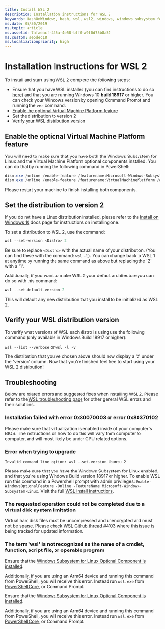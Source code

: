 ```yaml
---
title: Install WSL 2
description: Installation instructions for WSL 2
keywords: BashOnWindows, bash, wsl, wsl2, windows, windows subsystem for linux, windowssubsystem, ubuntu, debian, suse, windows 10, install
ms.date: 05/30/2019
ms.topic: article
ms.assetid: 7afaeacf-435a-4e58-bff0-a9f0d75b8a51
ms.custom: seodec18
ms.localizationpriority: high
---
```


# Installation Instructions for WSL 2

To install and start using WSL 2 complete the following steps:

- Ensure that you have WSL installed (you can find instructions to do so [here](./install-win10.md)) and that you are running Windows 10 **build 18917** or higher. You can check your Windows version by opening Command Prompt and running the `ver` command.
- [Enable the optional Virtual Machine Platform feature](#enable-the-optional-virtual-machine-platfor-feature)
- [Set the distribution to version 2](#set-the-distribution-to-version-2)
- [Verify your WSL distribution version](#verify-your-WSL-distribution-version)

## Enable the optional Virtual Machine Platform feature

You will need to make sure that you have both the Windows Subsystem for Linux and the Virtual Machine Platform optional components installed. You can do that by running the following command in PowerShell: 

```powershell
dism.exe /online /enable-feature /featurename:Microsoft-Windows-Subsystem-Linux /all /norestart
dism.exe /online /enable-feature /featurename:VirtualMachinePlatform /all /norestart
```

Please restart your machine to finish installing both components.

## Set the distribution to version 2

If you do not have a Linux distribution installed, please refer to the [Install on Windows 10](./install-win10.md#install-your-linux-distribution-of-choice) docs page for instructions on installing one. 

To set a distribution to WSL 2, use the command: 

```powershell
wsl --set-version <Distro> 2
```

Be sure to replace `<Distro>` with the actual name of your distribution. (You can find these with the command: `wsl -l`). You can change back to WSL 1 at anytime by running the same command as above but replacing the '2' with a '1'.

Additionally, if you want to make WSL 2 your default architecture you can do so with this command:

```powershell
wsl --set-default-version 2
```

This will default any new distribution that you install to be initialized as WSL 2.

## Verify your WSL distribution version

To verify what versions of WSL each distro is using use the following command (only available in Windows Build 18917 or higher):

`wsl --list --verbose` or `wsl -l -v`

The distribution that you've chosen above should now display a '2' under the 'version' column. Now that you're finished feel free to start using your WSL 2 distribution!

## Troubleshooting

Below are related errors and suggested fixes when installing WSL 2. Please refer to the [WSL troubleshooting page](troubleshooting.md) for other general WSL errors and their solutions.

### Installation failed with error 0x80070003 or error 0x80370102

Please make sure that virtualization is enabled inside of your computer's BIOS. The instructions on how to do this will vary from computer to computer, and will most likely be under CPU related options.

### Error when trying to upgrade

`Invalid command line option: wsl --set-version Ubuntu 2`

Please make sure that you have the Windows Subsystem for Linux enabled, and that you're using Windows Build version 18917 or higher. To enable WSL run this command in a Powershell prompt with admin privileges: `Enable-WindowsOptionalFeature -Online -FeatureName Microsoft-Windows-Subsystem-Linux`. Visit the full [WSL install instructions](./install-win10.md).

### The requested operation could not be completed due to a virtual disk system limitation

Virtual hard disk files must be uncompressed and unencrypted and must not be sparse. Please check [WSL Github thread #4103](https://github.com/microsoft/WSL/issues/4103) where this issue is being tracked for updated information.

### The term 'wsl' is not recognized as the name of a cmdlet, function, script file, or operable program

Ensure that the [Windows Subsystem for Linux Optional Component is installed](./wsl2-install.md#enable-the-virtual-machine-platform-optional-component-and-make-sure-wsl-is-enabled).

Additionally, if you are using an Arm64 device and running this command from PowerShell, you will receive this error. Instead run `wsl.exe` from [PowerShell Core](https://docs.microsoft.com/powershell/scripting/install/installing-powershell-core-on-windows?view=powershell-6), or Command Prompt.

Ensure that the [Windows Subsystem for Linux Optional Component is installed](./wsl2-install.md#enable-the-virtual-machine-platform-optional-component-and-make-sure-wsl-is-enabled).

Additionally, if you are using an Arm64 device and running this command from PowerShell, you will receive this error. Instead run `wsl.exe` from [PowerShell Core](https://docs.microsoft.com/powershell/scripting/install/installing-powershell-core-on-windows?view=powershell-6), or Command Prompt.
                                                                                                                                                                        
